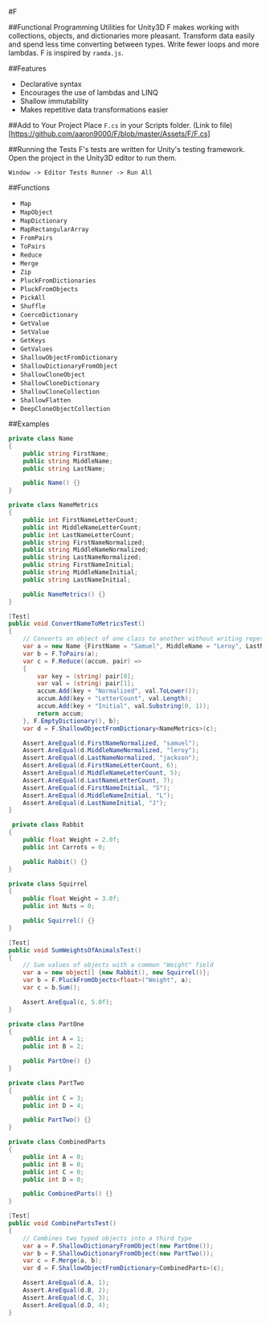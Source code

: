 #F

##Functional Programming Utilities for Unity3D
F makes working with collections, objects, and dictionaries more pleasant. Transform data easily and spend less time converting between types. Write fewer loops and more lambdas. F is inspired by `ramda.js`. 

##Features
- Declarative syntax
- Encourages the use of lambdas and LINQ
- Shallow immutability
- Makes repetitive data transformations easier

##Add to Your Project
Place `F.cs` in your Scripts folder. (Link to file)[https://github.com/aaron9000/F/blob/master/Assets/F/F.cs]

##Running the Tests
F's tests are written for Unity's testing framework. Open the project in the Unity3D editor to run them.

`Window -> Editor Tests Runner -> Run All`

##Functions
- `Map`
- `MapObject`
- `MapDictionary`
- `MapRectangularArray`
- `FromPairs`
- `ToPairs`
- `Reduce`
- `Merge`
- `Zip`
- `PluckFromDictionaries`
- `PluckFromObjects`
- `PickAll`
- `Shuffle`
- `CoerceDictionary`
- `GetValue`
- `SetValue`
- `GetKeys`
- `GetValues`
- `ShallowObjectFromDictionary`
- `ShallowDictionaryFromObject`
- `ShallowCloneObject`
- `ShallowCloneDictionary`
- `ShallowCloneCollection`
- `ShallowFlatten`
- `DeepCloneObjectCollection`

##Examples
```c#
private class Name
{
    public string FirstName;
    public string MiddleName;
    public string LastName;

    public Name() {}
}

private class NameMetrics
{
    public int FirstNameLetterCount;
    public int MiddleNameLetterCount;
    public int LastNameLetterCount;
    public string FirstNameNormalized;
    public string MiddleNameNormalized;
    public string LastNameNormalized;
    public string FirstNameInitial;
    public string MiddleNameInitial;
    public string LastNameInitial;

    public NameMetrics() {}
}

[Test]
public void ConvertNameToMetricsTest()
{
    // Converts an object of one class to another without writing repetitive code
    var a = new Name {FirstName = "Samuel", MiddleName = "Leroy", LastName = "Jackson"};
    var b = F.ToPairs(a);
    var c = F.Reduce((accum, pair) =>
    {
        var key = (string) pair[0];
        var val = (string) pair[1];
        accum.Add(key + "Normalized", val.ToLower());
        accum.Add(key + "LetterCount", val.Length);
        accum.Add(key + "Initial", val.Substring(0, 1));
        return accum;
    }, F.EmptyDictionary(), b);
    var d = F.ShallowObjectFromDictionary<NameMetrics>(c);

    Assert.AreEqual(d.FirstNameNormalized, "samuel");
    Assert.AreEqual(d.MiddleNameNormalized, "leroy");
    Assert.AreEqual(d.LastNameNormalized, "jackson");
    Assert.AreEqual(d.FirstNameLetterCount, 6);
    Assert.AreEqual(d.MiddleNameLetterCount, 5);
    Assert.AreEqual(d.LastNameLetterCount, 7);
    Assert.AreEqual(d.FirstNameInitial, "S");
    Assert.AreEqual(d.MiddleNameInitial, "L");
    Assert.AreEqual(d.LastNameInitial, "J");
}

```

```c#
 private class Rabbit
{
    public float Weight = 2.0f;
    public int Carrots = 0;

    public Rabbit() {}
}

private class Squirrel
{
    public float Weight = 3.0f;
    public int Nuts = 0;

    public Squirrel() {}
}

[Test]
public void SumWeightsOfAnimalsTest()
{
    // Sum values of objects with a common "Weight" field
    var a = new object[] {new Rabbit(), new Squirrel()};
    var b = F.PluckFromObjects<float>("Weight", a);
    var c = b.Sum();

    Assert.AreEqual(c, 5.0f);
}

```
        
```c#
private class PartOne
{
    public int A = 1;
    public int B = 2;

    public PartOne() {}
}

private class PartTwo   
{
    public int C = 3;
    public int D = 4;

    public PartTwo() {}
}

private class CombinedParts
{
    public int A = 0;
    public int B = 0;
    public int C = 0;
    public int D = 0;

    public CombinedParts() {}
}

[Test]
public void CombinePartsTest()
{
    // Combines two typed objects into a third type
    var a = F.ShallowDictionaryFromObject(new PartOne());
    var b = F.ShallowDictionaryFromObject(new PartTwo());
    var c = F.Merge(a, b);
    var d = F.ShallowObjectFromDictionary<CombinedParts>(c);

    Assert.AreEqual(d.A, 1);
    Assert.AreEqual(d.B, 2);
    Assert.AreEqual(d.C, 3);
    Assert.AreEqual(d.D, 4);
}
```
